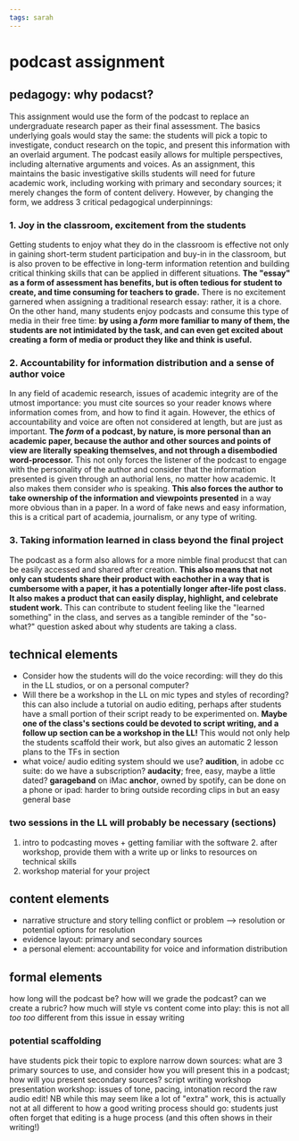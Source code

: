 ```yaml
---
tags: sarah
---
```

# podcast assignment 

## pedagogy: why podacst? 
This assignment would use the form of the podcast to replace an undergraduate research paper as their final assessment. The basics underlying goals would stay the same: the students will pick a topic to investigate, conduct research on the topic, and present this information with an overlaid argument. The podcast easily allows for multiple perspectives, including alternative arguments and voices. As an assignment, this maintains the basic investigative skills students will need for future academic work, including working with primary and secondary sources; it merely changes the form of content delivery. However, by changing the form, we address 3 critical pedagogical underpinnings: 
### 1. Joy in the classroom, excitement from the students
Getting students to enjoy what they do in the classroom is effective not only in gaining short-term student participation and buy-in in the classroom, but is also proven to be effective in long-term information retention and building critical thinking skills that can be applied in different situations. **The "essay" as a form of assessment has benefits, but is often tedious for student to create, and time consuming for teachers to grade.** There is no excitement garnered when assigning a traditional research essay: rather, it is a chore. On the other hand, many students enjoy podcasts and consume this type of media in their free time: **by using a *form* more familiar to many of them, the students are not intimidated by the task, and can even get excited about creating a form of media or product they like and think is useful.** 
### 2. Accountability for information distribution and a sense of author voice
In any field of academic research, issues of academic integrity are of the utmost importance: you must cite sources so your reader knows where information comes from, and how to find it again. However, the ethics of accountability and voice are often not considered at length, but are just as important. **The *form* of a podcast, by nature, is more personal than an academic paper, because the author and other sources and points of view are literally speaking themselves, and not through a disembodied word-processor.** This not only forces the listener of the podcast to engage with the personality of the author and consider that the information presented is given through an authorial lens, no matter how academic. It also makes them consider *who* is speaking. **This also forces the author to take ownership of the information and viewpoints presented** in a way more obvious than in a paper. In a word of fake news and easy information, this is a critical part of academia, journalism, or any type of writing.
###  3. Taking information learned in class beyond the final project 
The podcast as a form also allows for a more nimble final producst that can be easily accessed and shared after creation. **This also means that not only can students share their product with eachother in a way that is cumbersome with a paper, it has a potentially longer after-life post class. It also makes a product that can easily display, highlight, and celebrate student work.** This can contribute to student feeling like the "learned something" in the class, and serves as a tangible reminder of the "so-what?" question asked about why students are taking a class. 

## technical elements
* Consider how the students will do the voice recording: will they do this in the LL studios, or on a personal computer? 
* Will there be a workshop in the LL on mic types and styles of recording? this can also include a tutorial on audio editing, perhaps after students have a small portion of their script ready to be experimented on. **Maybe one of the class's sections could be devoted to script writing, and a follow up section can be a workshop in the LL!** This would not only help the students scaffold their work, but also gives an automatic 2 lesson plans to the TFs in section
* what voice/ audio  editing system should we use? 
**audition**, in adobe cc suite: do we have a subscription? 
**audacity**; free, easy, maybe a little dated? 
**garageband** on iMac
**anchor**, owned by spotify, can be done on a phone or ipad: harder to bring outside recording clips in but an easy general base
### two sessions in the LL will probably be necessary (sections)
1. intro to podcasting moves + getting familiar with the software
    2. after workshop, provide them with a write up or links to resources on technical skills 
3. workshop material for your project 

## content elements
* narrative structure and story telling
conflict or problem --> resolution or potential options for resolution
* evidence layout: primary and secondary sources
* a personal element: accountability for voice and information distribution

## formal elements
how long will the podcast be? 
how will we grade the podcast? can we create a rubric? 
how much will style vs content come into play: this is not all *too too* different from this issue in essay writing

### potential scaffolding
have students pick their topic to explore
narrow down sources: what are 3 primary sources to use, and consider how you will present this in a podcast; how will you present secondary sources? 
script writing workshop
presentation workshop: issues of tone, pacing, intonation
record the raw audio
edit! 
NB while this may seem like a lot of "extra" work, this is actually not at all different to how a good writing process should go: students just often forget that editing is a huge process (and this often shows in their writing!) 